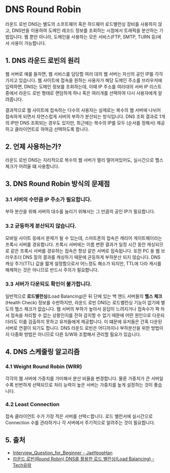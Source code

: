 # DNS Round Robin

라운드 로빈 DNS는 별도의 소프트웨어 혹은 하드웨어 로드밸런싱 장비를 사용하지 않고, DNS만을 이용하여 도메인 레코드 정보를 조회하는 시점에서 트래픽을 분산하는 기법입니다. 웹 뿐만 아니라, 도메인을 사용하는 모든 서비스(FTP, SMTP, TURN 등)에서 사용이 가능합니다.

## 1. DNS 라운드 로빈의 원리

웹 서버로 예를 들자면, 웹 서비스를 담당할 여러 대의 웹 서버는 자신의 공인 IP를 각각 가지고 있습니다. 웹 사이트에 접속을 원하는 사용자가 해당 도메인 주소를 브라우저에 입력하면, DNS는 도메인 정보를 조회하는데, 이때 IP 주소를 여러대의 서버 IP 리스트 중에서 라운드 로빈 형태로 랜덤하게 하나 혹은 여러개를 선택하여 다시 사용자에게 알려줍니다.

결과적으로 웹 사이트에 접속하는 다수의 사용자는 실제로는 복수의 웹 서버에 나뉘어 접속하게 되면서 자연스럽게 서버의 부하가 분산되는 방식입니다. DNS 조회 결과로 1개의 IP만 DNS 조회되는 경우도 있지만, 최근에는 복수의 IP를 모두 (순서를 정해서) 제공하고 클라이언트로 하여금 선택하도록 합니다.

## 2. 언제 사용하는가?

라운드 로빈 DNS는 지리적으로 복수의 웹 서버가 멀리 떨어져있어도, 실시간으로 헬스 체크가 어려울 떄 사용합니다.

## 3. DNS Round Robin 방식의 문제점

### 3.1 서버의 수만큼 IP 주소가 필요합니다.

부하 분산을 위해 서버의 대수를 늘리기 위해서는 그 만큼의 공인 IP가 필요합니다.

### 3.2 균등하게 분산되지 않습니다.

모바일 사이트 등에서 문제가 될 수 있는데, 스마트폰의 접속은 캐리어 게이트웨이라는 프록시 서버를 경유합니다. 프록시 서버에는 이름 변환 결과가 일정 시간 동안 캐싱되므로 같은 프록시 서버를 경유하는 접속은 항상 같은 서버로 접속됩니다. 또한 PC 용 웹 브라우조더 DNS 질의 결과를 캐싱하기 때문에 균등하게 부하분산 되지 않습니다. DNS 캐싱 주기(TTL) 값을 짧게 설정함으로서 어느정도 해소가 되지만, TTL에 다라 캐시를 해제하는 것은 아니므로 반드시 주의가 필요합니다.

### 3.3 서버가 다운되도 확인이 불가합니다.

일반적으로 **로드밸런싱**(Load Balancing)은 뒤 단에 있는 백 엔드 서버들의 **헬스 체크**(Health Check) 정보를 수반하지만, 라운드 로빈 DNS는 로드밸런싱 기능이 없기에 별도의 헬스 체크가 없습니다. 웹 서버의 부하가 높아서 응답이 느려지거나 접속수가 꽉 차서 접속을 처리할 수 없는 상황인지를 전혀 감지할 수 없기 때문에 어떤 원인으로 다운되더라도 이를 검출하지 못하고 유저들에게 제공합니다. 이 떄문에 유저들은 간혹 다운된 서버로 연결이 되기도 합니다. DNS 라운드 로빈은 어디까지나 부하분산을 위한 방법이지 다중화 방법은 아니므로 다른 S/W와 조합해서 관리할 필요가 있습니다.

## 4. DNS 스케줄링 알고리즘

### 4.1 Weight Round Robin (WRR)

각각의 웹 서버에 가중치를 가미해서 분산 비율을 변경합니다. 물론 가중치가 큰 서버일수록 빈번하게 선택되므로 처리 능력이 높은 서버는 가중치를 높게 설정하는 것이 좋습니다.

### 4.2 Least Connection

접속 클라이언트 수가 가장 적은 서버를 선택ㄷ합니다. 로드 밸런서에 실시간으로 Connection 수를 관라하거나 각 서버에서 주기적으로 알려주는 것이 필요합니다.

## 5. 출처

- [Interview_Question_for_Beginner - JaeYeopHan](https://github.com/JaeYeopHan/Interview_Question_for_Beginner/tree/master/Development_common_sense)
- [라운드 로빈(Round Robin) DNS를 활용한 로드 밸런싱(Load Balancing) - Tech유람](https://m.blog.naver.com/sehyunfa/221691155719)
